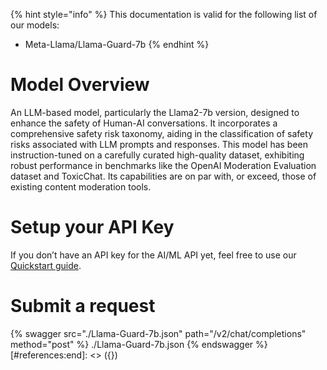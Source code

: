 [#references:start]: <> ({ "template": "openapi" })
{% hint style="info" %}
This documentation is valid for the following list of our models:
* Meta-Llama/Llama-Guard-7b
{% endhint %}

# Model Overview
An LLM-based model, particularly the Llama2-7b version, designed to enhance the safety of Human-AI conversations. It incorporates a comprehensive safety risk taxonomy, aiding in the classification of safety risks associated with LLM prompts and responses. This model has been instruction-tuned on a carefully curated high-quality dataset, exhibiting robust performance in benchmarks like the OpenAI Moderation Evaluation dataset and ToxicChat. Its capabilities are on par with, or exceed, those of existing content moderation tools.

# Setup your API Key
If you don’t have an API key for the AI/ML API yet, feel free to use our [Quickstart guide](https://docs.aimlapi.com/quickstart/setting-up).

# Submit a request
{% swagger src="./Llama-Guard-7b.json" path="/v2/chat/completions" method="post" %}
./Llama-Guard-7b.json
{% endswagger %}
[#references:end]: <> ({})